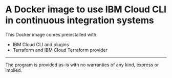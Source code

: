 # A Docker image to use IBM Cloud CLI in continuous integration systems

This Docker image comes preinstalled with:
- IBM Cloud CLI and plugins
- Terraform and IBM Cloud Terraform provider

---

The program is provided as-is with no warranties of any kind, express or implied.
